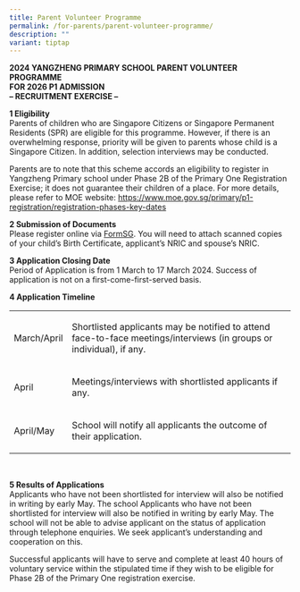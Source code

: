 ```yaml
---
title: Parent Volunteer Programme
permalink: /for-parents/parent-volunteer-programme/
description: ""
variant: tiptap
---
```

<p><strong>2024 YANGZHENG PRIMARY SCHOOL PARENT VOLUNTEER PROGRAMME<br>FOR 2026 P1 ADMISSION<br>– RECRUITMENT EXERCISE –</strong>
</p>
<p><strong>1 Eligibility</strong> 
<br>Parents of children who are Singapore Citizens or Singapore Permanent
Residents (SPR) are eligible for this programme. However, if there is an
overwhelming response, priority will be given to parents whose child is
a Singapore Citizen. In addition, selection interviews may be conducted.</p>
<p>Parents are to note that this scheme accords an eligibility to register
in Yangzheng Primary school under Phase 2B of the Primary One Registration
Exercise; it does not guarantee their children of a place. For more details,
please refer to MOE website:&nbsp;<a href="https://www.moe.gov.sg/primary/p1-registration/registration-phases-key-dates" rel="noopener noreferrer nofollow" target="_blank">https://www.moe.gov.sg/primary/p1-registration/registration-phases-key-dates</a>
</p>
<p><strong>2 Submission of Documents</strong> 
<br>Please register online via&nbsp;<a href="go.gov.sg/pvscheme2024" rel="noopener noreferrer nofollow" target="_blank">FormSG</a>. You will need to attach scanned
copies of your child’s Birth Certificate, applicant’s NRIC and spouse’s
NRIC.</p>
<p><strong>3 Application Closing Date</strong> 
<br>Period of Application is from 1 March to 17 March 2024. Success of application
is not on a first-come-first-served basis.</p>
<p><strong>4 Application Timeline</strong>
</p>
<table>
<tbody>
<tr>
<td rowspan="1" colspan="1">
<p>March/April</p>
</td>
<td rowspan="1" colspan="1">
<p>Shortlisted applicants may be notified to attend
<br>face-to-face meetings/interviews (in groups or individual), if any.
<br>
</p>
</td>
</tr>
<tr>
<td rowspan="1" colspan="1">
<p>April
<br>
</p>
</td>
<td rowspan="1" colspan="1">
<p>Meetings/interviews with shortlisted applicants if any.
<br>
</p>
</td>
</tr>
<tr>
<td rowspan="1" colspan="1">
<p>April/May
<br>
</p>
</td>
<td rowspan="1" colspan="1">
<p>School will notify all applicants the outcome of their application.
<br>
</p>
</td>
</tr>
</tbody>
</table>
<p>
<br>
</p>
<p><strong>5 Results of Applications</strong> 
<br>Applicants who have not been shortlisted for interview will also be notified
in writing by early May. The school Applicants who have not been shortlisted
for interview will also be notified in writing by early May. The school
will not be able to advise applicant on the status of application through
telephone enquiries. We seek applicant’s understanding and cooperation
on this.</p>
<p>Successful applicants will have to serve and complete at least 40 hours
of voluntary service within the stipulated time if they wish to be eligible
for Phase 2B of the Primary One registration exercise.</p>